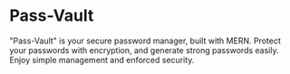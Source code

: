 # Pass-Vault
"Pass-Vault" is your secure password manager, built with MERN. Protect your passwords with encryption, and generate strong passwords easily. Enjoy simple management and enforced security. 
